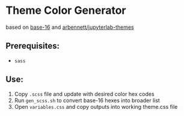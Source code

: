 # Theme Color Generator
based on [base-16](https://github.com/chriskempson/base16) and [arbennett/jupyterlab-themes](https://github.com/arbennett/jupyterlab-themes)

## Prerequisites:
* `sass`


## Use:
1. Copy `.scss` file and update with desired color hex codes
2. Run `gen_scss.sh` to convert base-16 hexes into broader list
3. Open `variables.css` and copy outputs into working theme.css file
